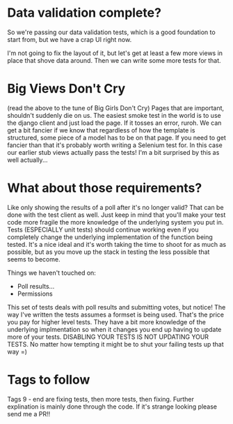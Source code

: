 Data validation complete?
=========================

So we're passing our data validation tests, which is a good foundation
to start from, but we have a crap UI right now.

I'm not going to fix the layout of it, but let's get at least a few more
views in place that shove data around. Then we can write some more tests
for that.


Big Views Don't Cry
===================

(read the above to the tune of Big Girls Don't Cry)
Pages that are important, shouldn't suddenly die on us. The easiest
smoke test in the world is to use the django client and just load the
page. If it tosses an error, ruroh. We can get a bit fancier if we know
that regardless of how the template is structured, some piece of a model
has to be on that page. If you need to get fancier than that it's
probably worth writing a Selenium test for. In this case our earlier
stub views actually pass the tests!
I'm a bit surprised by this as well actually...


What about those requirements?
==============================

Like only showing the results of a poll after it's no longer valid? That
can be done with the test client as well. Just keep in mind that you'll
make your test code more fragile the more knowledge of the underlying
system you put in. Tests (ESPECIALLY unit tests) should continue working
even if you completely change the underlying implementation of the
function being tested. It's a nice ideal and it's worth taking the time
to shoot for as much as possible, but as you move up the stack in
testing the less possible that seems to become.

Things we haven't touched on:

* Poll results...
* Permissions

This set of tests deals with poll results and submitting votes, but
notice! The way I've written the tests assumes a formset is being used.
That's the price you pay for higher level tests. They have a bit more
knowledge of the underlying implmentation so when it changes you end up
having to update more of your tests. DISABLING YOUR TESTS IS NOT
UPDATING YOUR TESTS. No matter how tempting it might be to shut your
failing tests up that way =)


Tags to follow
==============

Tags 9 - end are fixing tests, then more tests, then fixing.
Further explination is mainly done through the code. If it's strange
looking please send me a PR!!

